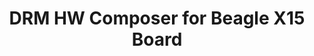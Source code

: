 ---
categories:
- bkk19
description: Describing the process of adaptation AOSP DRM HWC to be used on Beagle
  X15 Board (4.14 kernel).
image:
  featured: 'true'
  path: /assets/images/featured-images/bkk19/BKK19-111.png
session_attendee_num: '3'
session_id: BKK19-111
session_room: Session Room 3 (Lotus 10)
session_slot:
  end_time: '2019-04-01 15:25:00'
  start_time: '2019-04-01 15:00:00'
session_speakers:
- speaker_bio: ''
  speaker_company: Texas Instruments
  speaker_image: /assets/images/speakers/placeholder.jpg
  speaker_location: ''
  speaker_name: Mykhailo Sopiha
  speaker_position: Android OS Engineer
  speaker_username: mykhailo.sopiha
session_track: Android
tag: session
tags:
- Multimedia
title: DRM HW Composer for Beagle X15 Board
---